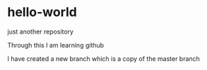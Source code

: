 # hello-world
just another repository

Through this I am learning github

I have created a new branch which is a copy of the master branch
